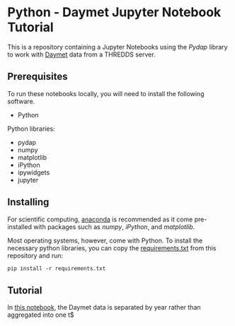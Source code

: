 # Python - Daymet Jupyter Notebook Tutorial

This is a repository containing a Jupyter Notebooks using the *Pydap* library to work with [Daymet](https://daymet.ornl.gov/) data from a THREDDS server.

## Prerequisites
To run these notebooks locally, you will need to install the following software.

* Python

Python libraries:
* pydap
* numpy
* matplotlib
* iPython
* ipywidgets
* jupyter

## Installing
For scientific computing, [anaconda](https://conda.io/docs/user-guide/install/index.html) is recommended as it come pre-installed with packages such as *numpy*, *iPython*, and *matplotlib*.

Most operating systems, however, come with Python. To install the necessary python libraries, you can copy the [requirements.txt](https://raw.githubusercontent.com/ornldaac/daymet_normals_anomalies_years/master/requirements.txt) from this repository and run:

```bash
pip install -r requirements.txt
```
## Tutorial
In [this notebook](https://github.com/ornldaac/daymet_normals_anomalies_years/blob/master/daymet_normals_anomalies_yearly_tiles.ipynb), the Daymet data is separated by year rather than aggregated into one t$
